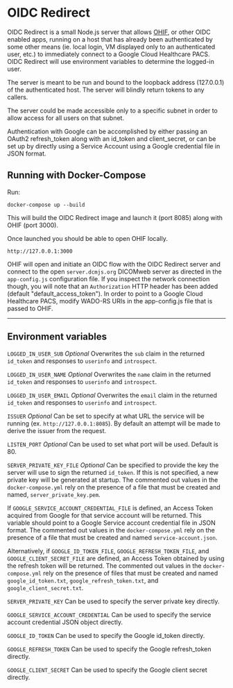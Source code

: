 # OIDC Redirect

OIDC Redirect is a small Node.js server that allows [OHIF](https://ohif.org), or other OIDC enabled apps, running on a host that has already been authenticated by some other means (ie. local login, VM displayed only to an authenticated user, etc.) to immediately connect to a Google Cloud Healthcare PACS. OIDC Redirect will use environment variables to determine the logged-in user.

The server is meant to be run and bound to the loopback address (127.0.0.1) of the authenticated host. The server will blindly return tokens to any callers.

The server could be made accessible only to a specific subnet in order to allow access for all users on that subnet.

Authentication with Google can be accomplished by either passing an OAuth2 refresh_token along with an id_token and client_secret, or can be set up by directly using a Service Account using a Google credential file in JSON format.

## Running with Docker-Compose

Run:

```shell
docker-compose up --build
```

This will build the OIDC Redirect image and launch it (port 8085) along with OHIF (port 3000).

Once launched you should be able to open OHIF locally.

```url
http://127.0.0.1:3000
```

OHIF will open and initiate an OIDC flow with the OIDC Redirect server and connect to the open `server.dcmjs.org` DICOMweb server as directed in the `app-config.js` configuration file. If you inspect the network connection though, you will note that an `Authorization` HTTP header has been added (default "default_access_token"). In order to point to a Google Cloud Healthcare PACS, modify WADO-RS URIs in the app-config.js file that is passed to OHIF.

---

## Environment variables

`LOGGED_IN_USER_SUB` *Optional* Overwrites the `sub` claim in the returned `id_token` and responses to `userinfo` and `introspect`.

`LOGGED_IN_USER_NAME` *Optional* Overwrites the `name` claim in the returned `id_token` and responses to `userinfo` and `introspect`.

`LOGGED_IN_USER_EMAIL` *Optional* Overwrites the `email` claim in the returned `id_token` and responses to `userinfo` and `introspect`.

`ISSUER` *Optional* Can be set to specify at what URL the service will be running (ex. `http://127.0.0.1:8085`). By default an attempt will be made to derive the issuer from the request.

`LISTEN_PORT` *Optional* Can be used to set what port will be used. Default is 80.

`SERVER_PRIVATE_KEY_FILE` *Optional* Can be specified to provide the key the server will use to sign the returned `id_token`. If this is not specified, a new private key will be generated at startup. The commented out values in the `docker-compose.yml` rely on the presence of a file that must be created and named, `server_private_key.pem`.

If `GOOGLE_SERVICE_ACCOUNT_CREDENTIAL_FILE` is defined, an Access Token acquired from Google for that service account will be returned. This variable should point to a Google Service account credential file in JSON format. The commented out values in the `docker-compose.yml` rely on the presence of a file that must be created and named `service-account.json`.

Alternatively, if `GOOGLE_ID_TOKEN_FILE`, `GOOGLE_REFRESH_TOKEN_FILE`, and `GOOGLE_CLIENT_SECRET_FILE` are defined, an Access Token obtained by using the refresh token will be returned. The commented out values in the `docker-compose.yml` rely on the presence of files that must be created and named `google_id_token.txt`, `google_refresh_token.txt`, and `google_client_secret.txt`.

`SERVER_PRIVATE_KEY` Can be used to specify the server private key directly.

`GOOGLE_SERVICE_ACCOUNT_CREDENTIAL` Can be used to specify the service account credential JSON object directly.

`GOOGLE_ID_TOKEN` Can be used to specify the Google id_token directly.

`GOOGLE_REFRESH_TOKEN` Can be used to specify the Google refresh_token directly.

`GOOGLE_CLIENT_SECRET` Can be used to specify the Google client secret directly.
